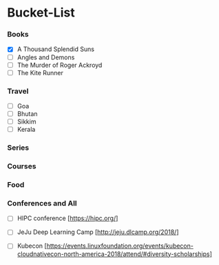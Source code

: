# Bucket-List

### Books ###

- [X] A Thousand Splendid Suns
- [ ] Angles and Demons
- [ ] The Murder of Roger Ackroyd 
- [ ] The Kite Runner

### Travel ###

- [ ] Goa
- [ ] Bhutan
- [ ] Sikkim
- [ ] Kerala

### Series ###


### Courses ###


### Food ###


### Conferences and All  ###

- [ ] HIPC conference [https://hipc.org/]
- [ ] JeJu Deep Learning Camp [http://jeju.dlcamp.org/2018/]
- [ ] Kubecon [https://events.linuxfoundation.org/events/kubecon-cloudnativecon-north-america-2018/attend/#diversity-scholarships]


